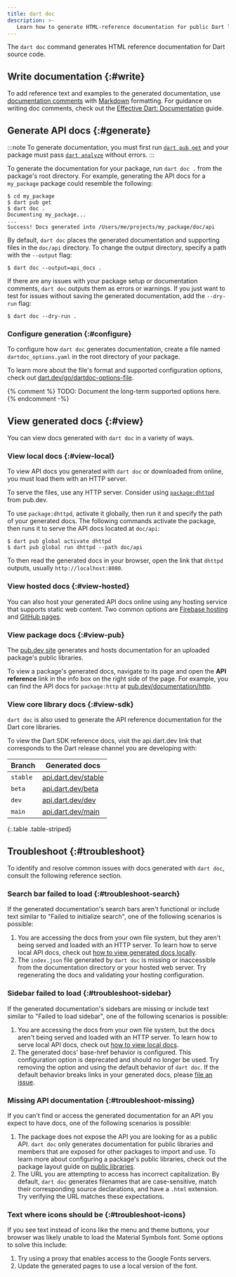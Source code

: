 ```yaml
---
title: dart doc
description: >-
   Learn how to generate HTML-reference documentation for public Dart libraries.
---
```


The `dart doc` command generates HTML reference documentation
for Dart source code.

## Write documentation {:#write}

To add reference text and examples to the generated documentation,
use [documentation comments][] with [Markdown][] formatting.
For guidance on writing doc comments,
check out the [Effective Dart: Documentation][] guide.

[documentation comments]: /language/comments#documentation-comments
[Markdown]: {{site.pub-pkg}}/markdown
[Effective Dart: Documentation]: /effective-dart/documentation

## Generate API docs {:#generate}

:::note
To generate documentation,
you must first run [`dart pub get`](/tools/pub/cmd/pub-get)
and your package must pass [`dart analyze`](/tools/dart-analyze)
without errors.
:::

To generate the documentation for your package,
run `dart doc .` from the package's root directory.
For example, generating the API docs for a `my_package` package
could resemble the following:

```console
$ cd my_package
$ dart pub get
$ dart doc .
Documenting my_package...
...
Success! Docs generated into /Users/me/projects/my_package/doc/api
```

By default, `dart doc` places the generated documentation
and supporting files in the `doc/api` directory.
To change the output directory, specify
a path with the `--output` flag:

```console
$ dart doc --output=api_docs .
```

If there are any issues with your package setup or documentation comments,
`dart doc` outputs them as errors or warnings.
If you just want to test for issues without saving the generated documentation,
add the `--dry-run` flag:

```console
$ dart doc --dry-run .
```

### Configure generation {:#configure}

To configure how `dart doc` generates documentation, create a
file named `dartdoc_options.yaml` in the root directory of your package.

To learn more about the file's format and supported configuration options,
check out [dart.dev/go/dartdoc-options-file][dartdoc-options].

{% comment %}
TODO: Document the long-term supported options here.
{% endcomment -%}

[dartdoc-options]: {{site.redirect.go}}/dartdoc-options-file

## View generated docs {:#view}

You can view docs generated with `dart doc` in a variety of ways.

### View local docs {:#view-local}

To view API docs you generated with `dart doc` or downloaded from online,
you must load them with an HTTP server.

To serve the files, use any HTTP server.
Consider using [`package:dhttpd`][] from pub.dev.

To use `package:dhttpd`, activate it globally, then run it
and specify the path of your generated docs.
The following commands activate the package,
then runs it to serve the API docs located at `doc/api`:

```console
$ dart pub global activate dhttpd
$ dart pub global run dhttpd --path doc/api
```

To then read the generated docs in your browser,
open the link that `dhttpd` outputs, usually `http://localhost:8080`.

[`package:dhttpd`]: {{site.pub-pkg}}/dhttpd

### View hosted docs {:#view-hosted}

You can also host your generated API docs online
using any hosting service that supports static web content.
Two common options are [Firebase hosting][] and [GitHub pages][].

[Firebase hosting]: https://firebase.google.com/docs/hosting
[GitHub pages]: https://pages.github.com/

### View package docs {:#view-pub}

The [pub.dev site]({{site.pub}}) generates and hosts
documentation for an uploaded package's public libraries.

To view a package's generated docs,
navigate to its page and open the **API reference** link
in the info box on the right side of the page.
For example, you can find the API docs for `package:http`
at [pub.dev/documentation/http]({{site.pub-api}}/http).

### View core library docs {:#view-sdk}

`dart doc` is also used to generate the API reference documentation for
the Dart core libraries.

To view the Dart SDK reference docs, visit the api.dart.dev link
that corresponds to the Dart release channel you are developing with:

| Branch   | Generated docs                              |
|----------|---------------------------------------------|
| `stable` | [api.dart.dev/stable]({{site.dart-api}})    |
| `beta`   | [api.dart.dev/beta]({{site.dart-api}}/beta) |
| `dev`    | [api.dart.dev/dev]({{site.dart-api}}/dev)   |
| `main`   | [api.dart.dev/main]({{site.dart-api}}/main) |

{:.table .table-striped}

## Troubleshoot {:#troubleshoot}

To identify and resolve common issues with docs generated with `dart doc`,
consult the following reference section.

### Search bar failed to load {:#troubleshoot-search}

If the generated documentation's search bars aren't functional or
include text similar to "Failed to initialize search",
one of the following scenarios is possible:

1. You are accessing the docs from your own file system,
   but they aren't being served and loaded with an HTTP server.
   To learn how to serve local API docs,
   check out [how to view generated docs locally](#view-local).
2. The `index.json` file generated by `dart doc` is missing or inaccessible
   from the documentation directory or your hosted web server.
   Try regenerating the docs and validating your hosting configuration.

### Sidebar failed to load {:#troubleshoot-sidebar}

If the generated documentation's sidebars are missing or
include text similar to "Failed to load sidebar",
one of the following scenarios is possible:

1. You are accessing the docs from your own file system,
   but the docs aren't being served and loaded with an HTTP server.
   To learn how to serve local API docs,
   check out [how to view local docs](#view-local).
2. The generated docs' base-href behavior is configured.
   This configuration option is deprecated and should no longer be used.
   Try removing the option and using the default behavior of `dart doc`.
   If the default behavior breaks links in your generated docs,
   please [file an issue][].

[file an issue]: {{site.repo.dart.org}}/dartdoc/issues

### Missing API documentation {:#troubleshoot-missing}

If you can't find or access the generated documentation
for an API you expect to have docs,
one of the following scenarios is possible:

1. The package does not expose the API you are looking for as a public API.
   `dart doc` only generates documentation for public libraries and members
   that are exposed for other packages to import and use.
   To learn more about configuring a package's public libraries,
   check out the package layout guide on [public libraries][].
2. The URL you are attempting to access has incorrect capitalization.
   By default, `dart doc` generates filenames that are case-sensitive,
   match their corresponding source declarations, and have a `.html` extension.
   Try verifying the URL matches these expectations.

[public libraries]: /tools/pub/package-layout#public-libraries

### Text where icons should be {:#troubleshoot-icons}

If you see text instead of icons like the menu and theme buttons,
your browser was likely unable to load the Material Symbols font.
Some options to solve this include:

1. Try using a proxy that enables access to the Google Fonts servers.
2. Update the generated pages to use a local version of the font.